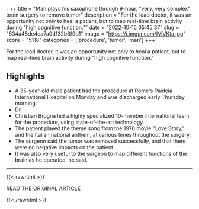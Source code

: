 +++
title = "Man plays his saxophone through 9-hour, \"very, very complex\" brain surgery to remove tumor"
description = "For the lead doctor, it was an opportunity not only to heal a patient, but to map real-time brain activity during \"high cognitive function.\""
date = "2022-10-15 05:45:37"
slug = "634a48de4ea7a0d132b8f9d1"
image = "https://i.imgur.com/IViVKta.jpg"
score = "5118"
categories = ['procedure', 'tumor', 'man']
+++

For the lead doctor, it was an opportunity not only to heal a patient, but to map real-time brain activity during \"high cognitive function.\"

## Highlights

- A 35-year-old male patient had the procedure at Rome's Paideia International Hospital on Monday and was discharged early Thursday morning.
- Dr.
- Christian Brogna led a highly specialized 10-member international team for the procedure, using state-of-the-art technology.
- The patient played the theme song from the 1970 movie "Love Story," and the Italian national anthem, at various times throughout the surgery.
- The surgeon said the tumor was removed successfully, and that there were no negative impacts on the patient.
- It was also very useful to the surgeon to map different functions of the brain as he operated, he said.

---

{{< rawhtml >}}
  <p class="article-category">
    <a target="_blank" href="https://www.cbsnews.com/news/saxophone-surgery-brain-tumor-italy-awake-neurosurgery/">READ THE ORIGINAL ARTICLE</a>
  </p>
{{< /rawhtml >}}

